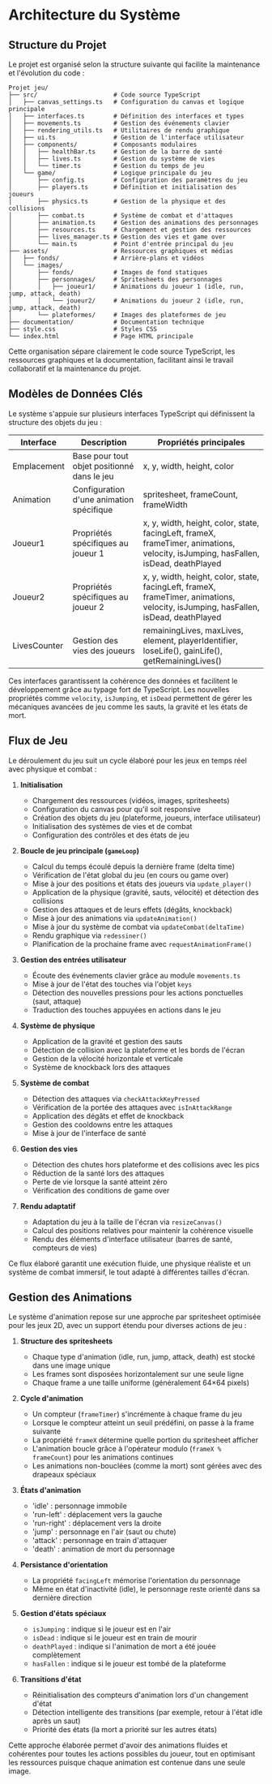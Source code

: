 # Architecture du Système

## Structure du Projet

Le projet est organisé selon la structure suivante qui facilite la maintenance et l'évolution du code :

```
Projet jeu/
├── src/                     # Code source TypeScript
│   ├── canvas_settings.ts   # Configuration du canvas et logique principale
│   ├── interfaces.ts        # Définition des interfaces et types
│   ├── movements.ts         # Gestion des événements clavier
│   ├── rendering_utils.ts   # Utilitaires de rendu graphique
│   ├── ui.ts                # Gestion de l'interface utilisateur
│   ├── components/          # Composants modulaires
│   │   ├── healthBar.ts     # Gestion de la barre de santé
│   │   ├── lives.ts         # Gestion du système de vies
│   │   └── timer.ts         # Gestion du temps de jeu
│   └── game/                # Logique principale du jeu
│       ├── config.ts        # Configuration des paramètres du jeu
│       ├── players.ts       # Définition et initialisation des joueurs
│       ├── physics.ts       # Gestion de la physique et des collisions
│       ├── combat.ts        # Système de combat et d'attaques
│       ├── animation.ts     # Gestion des animations des personnages
│       ├── resources.ts     # Chargement et gestion des ressources
│       ├── lives_manager.ts # Gestion des vies et game over
│       └── main.ts          # Point d'entrée principal du jeu
├── assets/                  # Ressources graphiques et médias
│   ├── fonds/               # Arrière-plans et vidéos
│   └── images/              
│       ├── fonds/           # Images de fond statiques
│       ├── personnages/     # Spritesheets des personnages
│       │   ├── joueur1/     # Animations du joueur 1 (idle, run, jump, attack, death)
│       │   └── joueur2/     # Animations du joueur 2 (idle, run, jump, attack, death)
│       └── plateformes/     # Images des plateformes de jeu
├── documentation/           # Documentation technique
├── style.css                # Styles CSS
└── index.html               # Page HTML principale
```

Cette organisation sépare clairement le code source TypeScript, les ressources graphiques et la documentation, facilitant ainsi le travail collaboratif et la maintenance du projet.

## Modèles de Données Clés

Le système s'appuie sur plusieurs interfaces TypeScript qui définissent la structure des objets du jeu :

| Interface    | Description                                      | Propriétés principales                                                                        |
|-------------|--------------------------------------------------|-----------------------------------------------------------------------------------------------|
| Emplacement | Base pour tout objet positionné dans le jeu      | x, y, width, height, color                                                                    |
| Animation   | Configuration d'une animation spécifique         | spritesheet, frameCount, frameWidth                                                           |
| Joueur1     | Propriétés spécifiques au joueur 1               | x, y, width, height, color, state, facingLeft, frameX, frameTimer, animations, velocity, isJumping, hasFallen, isDead, deathPlayed |
| Joueur2     | Propriétés spécifiques au joueur 2               | x, y, width, height, color, state, facingLeft, frameX, frameTimer, animations, velocity, isJumping, hasFallen, isDead, deathPlayed |
| LivesCounter | Gestion des vies des joueurs                    | remainingLives, maxLives, element, playerIdentifier, loseLife(), gainLife(), getRemainingLives() |

Ces interfaces garantissent la cohérence des données et facilitent le développement grâce au typage fort de TypeScript. Les nouvelles propriétés comme `velocity`, `isJumping`, et `isDead` permettent de gérer les mécaniques avancées de jeu comme les sauts, la gravité et les états de mort.

## Flux de Jeu

Le déroulement du jeu suit un cycle élaboré pour les jeux en temps réel avec physique et combat :

1. **Initialisation**
   - Chargement des ressources (vidéos, images, spritesheets)
   - Configuration du canvas pour qu'il soit responsive
   - Création des objets du jeu (plateforme, joueurs, interface utilisateur)
   - Initialisation des systèmes de vies et de combat
   - Configuration des contrôles et des états de jeu

2. **Boucle de jeu principale (`gameLoop`)**
   - Calcul du temps écoulé depuis la dernière frame (delta time)
   - Vérification de l'état global du jeu (en cours ou game over)
   - Mise à jour des positions et états des joueurs via `update_player()`
   - Application de la physique (gravité, sauts, vélocité) et détection des collisions
   - Gestion des attaques et de leurs effets (dégâts, knockback)
   - Mise à jour des animations via `updateAnimation()`
   - Mise à jour du système de combat via `updateCombat(deltaTime)`
   - Rendu graphique via `redessiner()`
   - Planification de la prochaine frame avec `requestAnimationFrame()`

3. **Gestion des entrées utilisateur**
   - Écoute des événements clavier grâce au module `movements.ts`
   - Mise à jour de l'état des touches via l'objet `keys`
   - Détection des nouvelles pressions pour les actions ponctuelles (saut, attaque)
   - Traduction des touches appuyées en actions dans le jeu

4. **Système de physique**
   - Application de la gravité et gestion des sauts
   - Détection de collision avec la plateforme et les bords de l'écran
   - Gestion de la vélocité horizontale et verticale
   - Système de knockback lors des attaques

5. **Système de combat**
   - Détection des attaques via `checkAttackKeyPressed`
   - Vérification de la portée des attaques avec `isInAttackRange`
   - Application des dégâts et effet de knockback
   - Gestion des cooldowns entre les attaques
   - Mise à jour de l'interface de santé

6. **Gestion des vies**
   - Détection des chutes hors plateforme et des collisions avec les pics
   - Réduction de la santé lors des attaques
   - Perte de vie lorsque la santé atteint zéro
   - Vérification des conditions de game over

7. **Rendu adaptatif**
   - Adaptation du jeu à la taille de l'écran via `resizeCanvas()`
   - Calcul des positions relatives pour maintenir la cohérence visuelle
   - Rendu des éléments d'interface utilisateur (barres de santé, compteurs de vies)

Ce flux élaboré garantit une exécution fluide, une physique réaliste et un système de combat immersif, le tout adapté à différentes tailles d'écran.

## Gestion des Animations

Le système d'animation repose sur une approche par spritesheet optimisée pour les jeux 2D, avec un support étendu pour diverses actions de jeu :

1. **Structure des spritesheets**
   - Chaque type d'animation (idle, run, jump, attack, death) est stocké dans une image unique
   - Les frames sont disposées horizontalement sur une seule ligne
   - Chaque frame a une taille uniforme (généralement 64×64 pixels)

2. **Cycle d'animation**
   - Un compteur (`frameTimer`) s'incrémente à chaque frame du jeu
   - Lorsque le compteur atteint un seuil prédéfini, on passe à la frame suivante
   - La propriété `frameX` détermine quelle portion du spritesheet afficher
   - L'animation boucle grâce à l'opérateur modulo (`frameX % frameCount`) pour les animations continues
   - Les animations non-bouclées (comme la mort) sont gérées avec des drapeaux spéciaux

3. **États d'animation**
   - 'idle' : personnage immobile
   - 'run-left' : déplacement vers la gauche
   - 'run-right' : déplacement vers la droite
   - 'jump' : personnage en l'air (saut ou chute)
   - 'attack' : personnage en train d'attaquer
   - 'death' : animation de mort du personnage

4. **Persistance d'orientation**
   - La propriété `facingLeft` mémorise l'orientation du personnage
   - Même en état d'inactivité (idle), le personnage reste orienté dans sa dernière direction

5. **Gestion d'états spéciaux**
   - `isJumping` : indique si le joueur est en l'air
   - `isDead` : indique si le joueur est en train de mourir
   - `deathPlayed` : indique si l'animation de mort a été jouée complètement
   - `hasFallen` : indique si le joueur est tombé de la plateforme

6. **Transitions d'état**
   - Réinitialisation des compteurs d'animation lors d'un changement d'état
   - Détection intelligente des transitions (par exemple, retour à l'état idle après un saut)
   - Priorité des états (la mort a priorité sur les autres états)

Cette approche élaborée permet d'avoir des animations fluides et cohérentes pour toutes les actions possibles du joueur, tout en optimisant les ressources puisque chaque animation est contenue dans une seule image.
